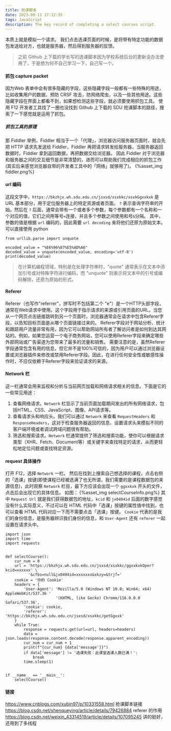 ```yaml
---
title: 抢课脚本
date: 2023-09-11 17:12:35
tags: JavaScript
description: The key record of completing a select courses script. 
---
```

本质上就是模拟一个请求。
我们点击选课页面的时候，是将带有特定功能的数据包发送给对方，也就是服务器，然后得到服务器的反馈。
> 之前 Github 上下载的学长写的选课脚本因为学校系统后台的更新没办法使用了，于是想为何不自己学习一下，自己写一个。

#### 抓包 capture packet
因为Web 表单中会有很多隐藏的字段，这些隐藏字段一般都有一些特殊的用途，比如收集用户的数据，预防 CRSF 攻击，防网络爬虫，以及一些其他用途。这些隐藏字段在界面上都看不到，如果想检测这些字段，就必须要使用抓包工具。
使用 F12 开发者工具找了一圈也没找到 Github 上下载的 SDU 抢课脚本的路径，搜索了一下感觉就是运用了抓包。
##### 抓包工具的原理
那 Fiddler 举例，Fiddler 相当于一个「代理」，浏览器访问服务器页面时，就会先把 HTTP 请求先发送给 Fiddler，Fiddler 再把请求转发给服务器，当服务器返回数据时，Fiddler 拿到返回数据，再把数据交给浏览器。
因此 Fiddler 对于浏览器和服务器之间的交互细节是非常清楚的，进而可以帮助我们完成相应的抓包工作(其实后来感觉浏览器自带的开发者工具中的「网络」就够用了)。
{%asset_img fiddler.png%}

#### url 编码
这段文字中，`https://bkzhjx.wh.sdu.edu.cn/jsxsd/xsxkkc/xsxkGgxxkxk` 是 URL 基本部分，用于定位服务器上的特定资源或者页面。
`?` 表示查询字符串的开始。然后在 `?` 后面，通常会带有一个或者多个参数，每个参数都有一个名称和一个对应的值，它们之间用等号`=`连接，并且多个参数之间使用和号`&`分隔。
其中，参数的值是根据 `url` 编码的，因此需要 `url decoding` 来将他们还原为原始文本。
可以直接使用 python
```
from urllib.parse import unquote

encoded_value = "%E6%96%87%E5%AD%A6"
decoded_value = unquote(encoded_value, encoding='utf-8')
print(decoded_value)
``` 
> 在计算机编程领域，特别是在处理字符串时，"quote" 通常表示在文本中添加引号或对特殊字符进行编码，而 "unquote" 则表示将文本中的引号或编码解除，还原为原始的形式。

#### Referer
Referer（也写作"referrer"，拼写时不包括第二个 "e"）是一个HTTP头部字段，通常在Web请求中使用。这个字段用于指示请求的来源或引用页面的URL。当您从一个网页点击链接跳转到另一个页面时，浏览器通常会在请求中包含Referer字段，以告知目标页面是从哪个页面链接过来的。
Referer字段对于网站分析、统计和跟踪用户流量非常有用，因为它可以帮助网站所有者了解访问者是如何到达其网站的。例如，如果您运营一个电子商务网站，您可以使用Referer字段来确定哪些外部网站或广告渠道为您带来了最多的流量和销售。
需要注意的是，虽然Referer字段通常包含有用的信息，但它并不是100%可信的，因为用户可以通过浏览器设置或浏览器插件来修改或禁用Referer字段。因此，在进行任何安全性或敏感性操作时，不应仅依赖于Referer字段来验证请求的来源。

#### Network 栏
这一栏通常会用来监视和分析与当前网页加载和网络请求相关的信息。下面是它的一些常见用途：
1. 查看网络请求。`Network` 栏显示了当前页面加载期间发出的所有网络请求，包括HTML、CSS、JavaScript、图像、API请求等。
2. 查看请求头和响应头。我们可以通过 `Network` 来查看 `RequestHeaders` 和 `ResponseHeaders`，这对于检查服务器返回的信息、设置请求头来模拟不同的客户端环境或者调试跨域问题很有帮助。
3. 筛选和搜索请求。`Network` 栏通常提供了筛选和搜索功能，使你可以根据请求类型（XHR、Fetch、Document等）或关键字来查找特定的请求，从而更轻松地定位问题或查找特定资源。

#### request 具体操作
打开 F12，选择 `Network` 一栏。
然后在找到上搜索自己想选择的课程，点击右侧的「选课」按键(即使课程已经被选满了也无所谓，我们需要的是课程数据包的来源信息)，此时观察 `Network` 栏目，最下方应该会出现一个 `ggxxkxk` 开头的文件，点击后会出现它的具体信息。
如图：
{%asset_img selectCourseInfo.png%}
其中 `Request Url` 就是我们获得数据包的地址，`kcid` 和 `jx0404id` 后面的数字感觉没有什么实际意义，不过可以在 HTML 代码中「选课」按键的属性值中找到，也可以查看 HTML 代码对应一下而不需要点击「选课」按键。
`Cookie` 代表的是我们的身份信息，是服务器辨识我们身份的信息，和 `User-Agent` 还有 `referer` 一起设置在请求头中。
```
import json
import time
import requests


def selectCourse():
    cur_num = 0
    url = 'https://bkzhjx.wh.sdu.edu.cn/jsxsd/xsxkkc/ggxxkxkOper?kcid=xxxxxx' \
          '&cfbs=null&jx0404id=xxxxxxx&xkzy=&trjf='
    cookie = '你的 Cookie'
    headers = {
        'User-Agent': 'Mozilla/5.0 (Windows NT 10.0; Win64; x64) AppleWebKit/537.36 '
                      '(KHTML, like Gecko) Chrome/116.0.0.0 Safari/537.36',
        'cookie': cookie,
        'referer': 'https://bkzhjx.wh.sdu.edu.cn/jsxsd/xsxkkc/getGgxxk'
    }
    while True:
        response = requests.get(url=url, headers=headers)
        data = json.loads(response.content.decode(response.apparent_encoding))
        cur_num = cur_num + 1
        print(f"{cur_num} {data['message']}")
        if data['message'] != '选课失败：此课堂选课人数已满！':
            break
        time.sleep(1)


if __name__ == '__main__':
    selectCourse()

```

#### 链接
https://www.cnblogs.com/xubin97/p/10331558.html 抢课脚本链接
https://blog.csdn.net/shenqueying/article/details/79426884 referer 的作用
https://blog.csdn.net/weixin_43314519/article/details/107095245 讲的挺好，还用到了多线程

